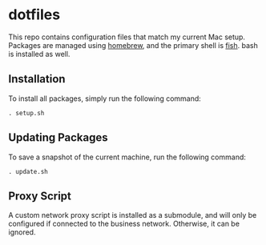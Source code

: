 # dotfiles
This repo contains configuration files that match my current Mac setup.  Packages are managed using [homebrew](https://brew.sh/), and the primary shell is [fish](https://fishshell.com/).  bash is installed as well.

## Installation
To install all packages, simply run the following command:
```
. setup.sh
```

## Updating Packages
To save a snapshot of the current machine, run the following command:
```
. update.sh
```

## Proxy Script
A custom network proxy script is installed as a submodule, and will only be configured if connected to the business network.  Otherwise, it can be ignored.
